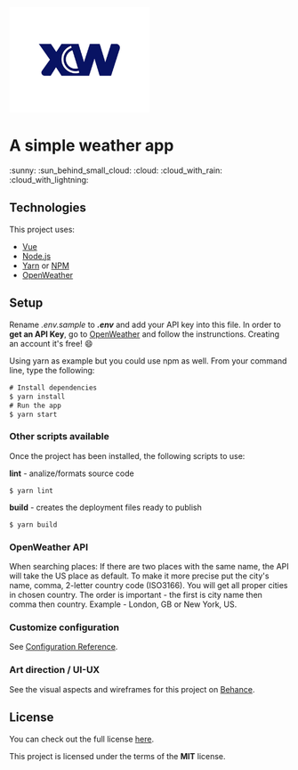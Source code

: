 

<img alt="logo" width="50%" height="50%" src="https://github.com/Greenvahn/xweather/blob/master/xweather-github.jpg?raw=true">
<h1> A simple weather app </h1>
<p>:sunny: :sun_behind_small_cloud: :cloud: :cloud_with_rain: :cloud_with_lightning:</p>

## Technologies
This project uses:
* [Vue](https://v3.vuejs.org/)
* [Node.js](https://nodejs.org/en/download/)
* [Yarn](https://classic.yarnpkg.com/en/) or [NPM](https://www.npmjs.com/)
* [OpenWeather](https://openweathermap.org/)

## Setup 
Rename _.env.sample_ to **_.env_** and add your API key into this file. In order to **get an API Key**, go to [OpenWeather](https://openweathermap.org/) and follow the instrunctions. Creating an account it's free! :smile:

Using yarn as example but you could use npm as well. From your command line, type the following:
```
# Install dependencies
$ yarn install
# Run the app
$ yarn start
```


### Other scripts available
Once the project has been installed, the following scripts to use:

**lint** - analize/formats source code
```
$ yarn lint
```
**build** - creates the deployment files ready to publish
```
$ yarn build
```

### OpenWeather API
When searching places: If there are two places with the same name, the API will take the US place as default. To make it more precise put the city's name, comma, 2-letter country code (ISO3166). You will get all proper cities in chosen country. The order is important - the first is city name then comma then country. Example - London, GB or New York, US.

### Customize configuration
See [Configuration Reference](https://cli.vuejs.org/config/).

### Art direction / UI-UX
See the visual aspects and wireframes for this project on [Behance](https://www.behance.net/gallery/103830659/XWeather?tracking_source=for_you_feed_user_published).

## License
You can check out the full license [here](https://github.com/Greenvahn/xweather/blob/master/LICENSE).

This project is licensed under the terms of the **MIT** license.
